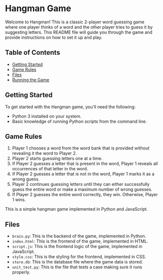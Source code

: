 # Hangman Game

Welcome to Hangman! This is a classic 2-player word guessing game where one player thinks of a word and the other player tries to guess it by suggesting letters. This README file will guide you through the game and provide instructions on how to set it up and play.

## Table of Contents

- [Getting Started](#getting-started)
- [Game Rules](#game-rules)
- [Files](#files)
- [Running the Game](#running-the-game)


## Getting Started

To get started with the Hangman game, you'll need the following:

- Python 3 installed on your system.
- Basic knowledge of running Python scripts from the command line.

## Game Rules

1. Player 1 chooses a word from the word bank that is provided without revealing it the word to Player 2.
2. Player 2 starts guessing letters one at a time.
3. If Player 2 guesses a letter that is present in the word, Player 1 reveals all occurrences of that letter in the word.
4. If Player 2 guesses a letter that is not in the word, Player 1 marks it as a wrong guess.
5. Player 2 continues guessing letters until they can either successfully guess the entire word or make a maximum number of wrong guesses.
6. If Player 2 guesses the entire word correctly, they win. Otherwise, Player 1 wins.

This is a simple hangman game implemented in Python and JavaScript.

## Files

- `brain.py`: This is the backend of the game, implemented in Python.
- `index.html`: This is the frontend of the game, implemented in HTML.
- `script.js`: This is the frontend logic of the game, implemented in JavaScript.
- `style.css`: This is the styling for the frontend, implemented in CSS.
- `store.db`: This is the database file where the game data is stored.
- `unit_test.py`: This is the file that tests a case making sure it runs properly. 
